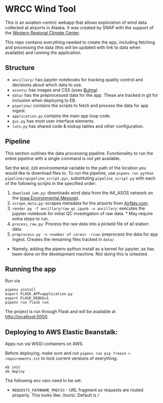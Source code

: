 # WRCC Wind Tool

This is an aviation-centric webapp that allows exploration of wind data collected at airports in Alaska. It was created by SNAP with the support of the [Western Regional Climate Center](https://wrcc.dri.edu/). 

This repo contains everything needed to create the app, including fetching and processing the data (this will be updated with link to data when available) and running the application.

## Structure
 
 * `ancillary/` has jupyter notebooks for tracking quality control and decisions about which data to use. 
 * `assets/` has images and CSS (uses [Bulma](https://bulma.io))
 * `data/` has the preprocessed data for the app. These are tracked in git for inclusion when deploying to EB.
 * `pipeline/` contains the scripts to fetch and process the data for app ingest.
 * `application.py` contains the main app loop code.
 * `gui.py` has most user interface elements.
 * `luts.py` has shared code & lookup tables and other configuration.

## Pipeline

This section outlines the data processing pipeline. Functionality to run the entire pipeline with a single command is not yet available. 

Set the `BASE_DIR` environmental variable to the path of the location you would like to download files to. To run the pipeline, use `pipenv run python pipeline/<pipeline_script.py>`, substituting `pipeline_script.py` with each of the following scripts in the specified order:

1. `download_iem.py`: downloads wind data from the AK_ASOS network on the [Iowa Environmental Mesonet](https://mesonet.agron.iastate.edu/request/download.phtml).
2. `scrape_meta.py`: scrapes metadata for the airports from [AirNav.com](https://www.airnav.com/).
3. `render.py -f ancillary/raw_qc.ipynb -o ancillary`: executes the jupyter notebook for initial QC investigation of raw data. * May require extra steps to run.
4. `process_raw.py`: Process the raw data into a pickeld file of all station data.
5. `preprocess.py -n <number of cores> -rcxw`: preprocess the data for app ingest. Creates the remaining files tracked in `data/`.

* Namely, adding the pipenv python install as a kernel for jupyter, as has been done on the development machine. Not doing this is untested. 

## Running the app

Run via 

```
pipenv install
export FLASK_APP=application.py
export FLASK_DEBUG=1
pipenv run flask run
```

The project is run through Flask and will be available at [http://localhost:5000](http://localhost:5000).

## Deploying to AWS Elastic Beanstalk:

Apps run via WSGI containers on AWS.

Before deploying, make sure and run `pipenv run pip freeze > requirements.txt` to lock current versions of everything.

```
eb init
eb deploy
```

The following env vars need to be set:

 * `REQUESTS_PATHNAME_PREFIX` - URL fragment so requests are routed properly. This looks like: /tools/<name-of-tool>. Default is /
